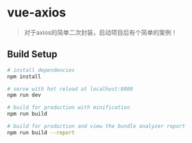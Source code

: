 # vue-axios

> 对于axios的简单二次封装，启动项目后有个简单的案例！

## Build Setup

``` bash
# install dependencies
npm install

# serve with hot reload at localhost:8080
npm run dev

# build for production with minification
npm run build

# build for production and view the bundle analyzer report
npm run build --report
```

